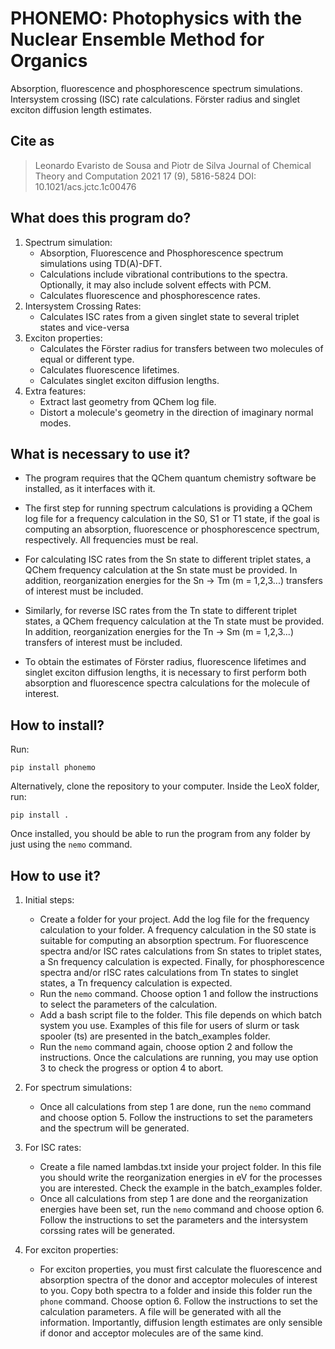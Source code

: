 # PHONEMO: Photophysics with the Nuclear Ensemble Method for Organics

Absorption, fluorescence and phosphorescence spectrum simulations. Intersystem crossing (ISC) rate calculations. Förster radius and singlet exciton diffusion length estimates. 

## Cite as

> Leonardo Evaristo de Sousa and Piotr de Silva
Journal of Chemical Theory and Computation 2021 17 (9), 5816-5824
DOI: 10.1021/acs.jctc.1c00476


## What does this program do?

1.  Spectrum simulation:
    - Absorption, Fluorescence and Phosphorescence spectrum simulations using TD(A)-DFT.
    - Calculations include vibrational contributions to the spectra. Optionally, it may also include solvent effects with PCM.
    - Calculates fluorescence and phosphorescence rates.
2.  Intersystem Crossing Rates:
    - Calculates ISC rates from a given singlet state to several triplet states and vice-versa 
2.  Exciton properties:   
    - Calculates the Förster radius for transfers between two molecules of equal or different type.
    - Calculates fluorescence lifetimes.
    - Calculates singlet exciton diffusion lengths.
3.  Extra features:
    - Extract last geometry from QChem log file.
    - Distort a molecule's geometry in the direction of imaginary normal modes.

## What is necessary to use it?

 -  The program requires that the QChem quantum chemistry software be installed, as it interfaces with it.

 -  The first step for running spectrum calculations is providing a QChem log file for a frequency calculation in the S0, S1 or T1 state, if the goal is computing an absorption, fluorescence or phosphorescence spectrum, respectively. All frequencies must be real.  

 -  For calculating ISC rates from the Sn state to different triplet states, a QChem frequency calculation at the Sn state must be provided. In addition, reorganization energies for the Sn -> Tm (m = 1,2,3...) transfers of interest must be included.

 -  Similarly, for reverse ISC rates from the Tn state to different triplet states, a QChem frequency calculation at the Tn state must be provided. In addition, reorganization energies for the Tn -> Sm (m = 1,2,3...) transfers of interest must be included. 
 
 -  To obtain the estimates of Förster radius, fluorescence lifetimes and singlet exciton diffusion lengths, it is necessary to first perform both absorption and fluorescence spectra calculations for the molecule of interest.

## How to install?

Run:

`pip install phonemo`

Alternatively, clone the repository to your computer. Inside the LeoX folder, run:

`pip install .`

Once installed, you should be able to run the program from any folder by just using the `nemo` command.

## How to use it?

1. Initial steps:
    - Create a folder for your project. Add the log file for the frequency calculation to your folder. A frequency calculation in the S0 state is suitable for computing an absorption spectrum. For fluorescence spectra and/or ISC rates calculations from Sn states to triplet states, a Sn frequency calculation is expected. Finally, for phosphorescence spectra and/or rISC rates calculations from Tn states to singlet states, a Tn frequency calculation is expected.   
    - Run the `nemo` command. Choose option 1 and follow the instructions to select the parameters of the calculation.
    - Add a bash script file to the folder. This file depends on which batch system you use. Examples of this file for users of slurm or task spooler (ts) are presented in the batch_examples folder.
    - Run the `nemo` command again, choose option 2 and follow the instructions. Once the calculations are running, you may use option 3 to check the progress or option 4 to abort.

2. For spectrum simulations:
    - Once all calculations from step 1 are done, run the `nemo` command and choose option 5. Follow the instructions to set the parameters and the spectrum will be generated.

3. For ISC rates:
    - Create a file named lambdas.txt inside your project folder. In this file you should write the reorganization energies in eV for the processes you are interested. Check the example in the batch_examples folder.   
    - Once all calculations from step 1 are done and the reorganization energies have been set, run the `nemo` command and choose option 6. Follow the instructions to set the parameters and the intersystem corssing rates will be generated.

4. For exciton properties:
    - For exciton properties, you must first calculate the fluorescence and absorption spectra of the donor and acceptor molecules of interest to you. Copy both spectra to a folder and inside this folder run the `phone` command. Choose option 6. Follow the instructions to set the calculation parameters. A file will be generated with all the information. Importantly, diffusion length estimates are only sensible if donor and acceptor molecules are of the same kind.

